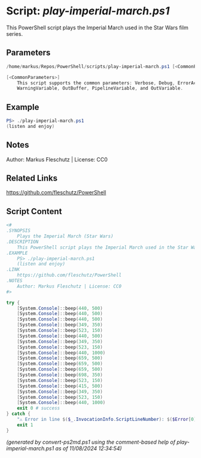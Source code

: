 Script: *play-imperial-march.ps1*
========================

This PowerShell script plays the Imperial March used in the Star Wars film series.

Parameters
----------
```powershell
/home/markus/Repos/PowerShell/scripts/play-imperial-march.ps1 [<CommonParameters>]

[<CommonParameters>]
    This script supports the common parameters: Verbose, Debug, ErrorAction, ErrorVariable, WarningAction, 
    WarningVariable, OutBuffer, PipelineVariable, and OutVariable.
```

Example
-------
```powershell
PS> ./play-imperial-march.ps1
(listen and enjoy)

```

Notes
-----
Author: Markus Fleschutz | License: CC0

Related Links
-------------
https://github.com/fleschutz/PowerShell

Script Content
--------------
```powershell
<#
.SYNOPSIS
	Plays the Imperial March (Star Wars)
.DESCRIPTION
	This PowerShell script plays the Imperial March used in the Star Wars film series.
.EXAMPLE
	PS> ./play-imperial-march.ps1
	(listen and enjoy)
.LINK
	https://github.com/fleschutz/PowerShell
.NOTES
	Author: Markus Fleschutz | License: CC0
#>

try {
	[System.Console]::beep(440, 500)      
	[System.Console]::beep(440, 500)
	[System.Console]::beep(440, 500)       
	[System.Console]::beep(349, 350)       
	[System.Console]::beep(523, 150)       
	[System.Console]::beep(440, 500)       
	[System.Console]::beep(349, 350)       
	[System.Console]::beep(523, 150)       
	[System.Console]::beep(440, 1000)
	[System.Console]::beep(659, 500)       
	[System.Console]::beep(659, 500)       
	[System.Console]::beep(659, 500)       
	[System.Console]::beep(698, 350)       
	[System.Console]::beep(523, 150)       
	[System.Console]::beep(415, 500)       
	[System.Console]::beep(349, 350)       
	[System.Console]::beep(523, 150)       
	[System.Console]::beep(440, 1000)
	exit 0 # success
} catch {
	"⚠️ Error in line $($_.InvocationInfo.ScriptLineNumber): $($Error[0])"
	exit 1
}
```

*(generated by convert-ps2md.ps1 using the comment-based help of play-imperial-march.ps1 as of 11/08/2024 12:34:54)*
